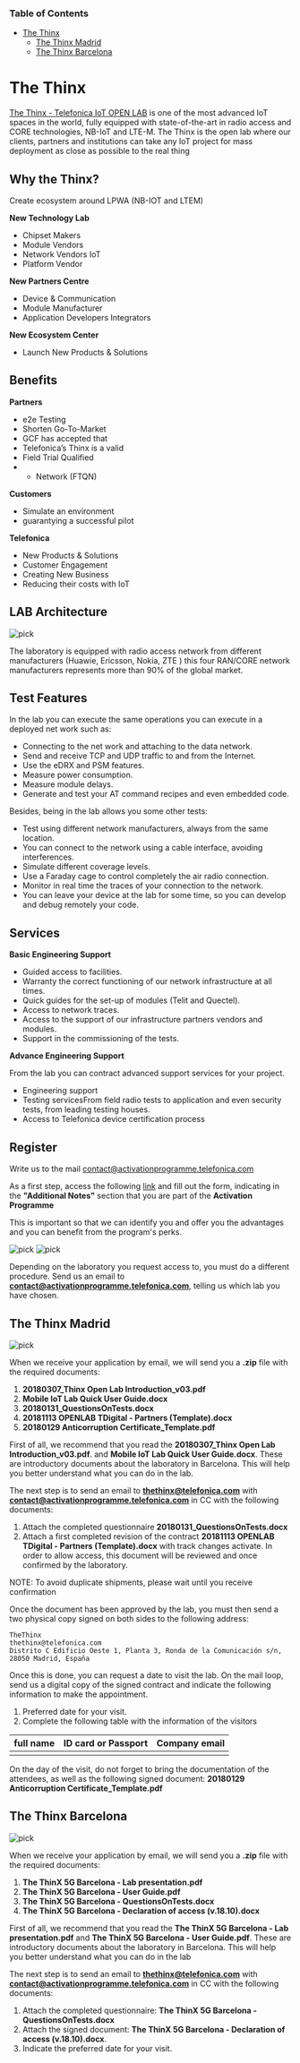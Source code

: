### Table of Contents
- [The Thinx](#the-thinx)
  * [The Thinx Madrid](#the-thinx-madrid)
  * [The Thinx Barcelona](#the-thinx-barcelona)

# The Thinx

[The Thinx - Telefonica IoT OPEN LAB]((https://iot.telefonica.com/en/about-us/the-thinx-iot-lab/)) is one of the most advanced IoT spaces in the world, 
fully equipped with state-of-the-art in radio access and CORE technologies, 
NB-IoT and LTE-M. The Thinx is the open lab where our clients, 
partners and institutions can take any IoT project for mass deployment as close as possible to the real thing

## Why the Thinx? 

Create ecosystem around LPWA (NB-IOT and LTEM)


**New Technology Lab**
- Chipset Makers
- Module Vendors
- Network Vendors IoT
- Platform Vendor


**New Partners Centre**
- Device & Communication
- Module Manufacturer
- Application Developers Integrators

**New Ecosystem Center**
- Launch New Products & Solutions

## Benefits

**Partners**
- e2e Testing
- Shorten Go-To-Market
- GCF has accepted that
- Telefonica’s Thinx is a valid
- Field Trial Qualified
- - Network (FTQN)

**Customers**
- Simulate an environment
- guarantying a successful pilot

**Telefonica**
- New Products & Solutions
- Customer Engagement
- Creating New Business
- Reducing their costs with IoT

## LAB Architecture

![pick](pictures/TheThinx/TheThinx_Architecture.png)

The laboratory is equipped with radio access network from different manufacturers (Huawie, Ericsson, Nokia, ZTE )
this four RAN/CORE network manufacturers represents more than 90% of the global market.

## Test Features

In the lab you can execute the same operations you can execute in a deployed net work such as:
- Connecting to the net work and attaching to the data network.
- Send and receive TCP and UDP traffic to and from the Internet.
- Use the eDRX and PSM features.
- Measure power consumption.
- Measure module delays.
- Generate and test your AT command recipes and even embedded code.

Besides, being in the lab allows you some other tests:
- Test using different network manufacturers, always from the same location.
- You can connect to the network using a cable interface, avoiding interferences.
- Simulate different coverage levels.
- Use a Faraday cage to control completely the air radio connection.
- Monitor in real time the traces of your connection to the network.
- You can leave your device at the lab for some time, so you can develop and debug remotely your code.

## Services

**Basic Engineering Support**

- Guided access to facilities.
- Warranty the correct functioning of our network infrastructure at all times.
- Quick guides for the set-up of modules (Telit and Quectel).
- Access to network traces.
- Access to the support of our infrastructure partners vendors and modules.
- Support in the commissioning of the tests.

**Advance Engineering Support**

From the lab you can contract advanced support services for your project.

- Engineering support
- Testing servicesFrom field radio tests to application and even security tests, from leading testing houses.
- Access to Telefonica device certification process

## Register

Write us to the mail contact@activationprogramme.telefonica.com

As a first step, access the following [link](https://thethinxportal.azurewebsites.net/)
and fill out the form, 
indicating in the **"Additional Notes"** section that you are part of the **Activation Programme**

This is important so that we can identify you and offer you the advantages and you can benefit from the program's perks.

![pick](pictures/TheThinx/TheThinx_register_1.png)
![pick](pictures/TheThinx/TheThinx_register_2.png)

Depending on the laboratory you request access to, you must do a different procedure.
Send us an email to **contact@activationprogramme.telefonica.com**, telling us which lab you have chosen.

## The Thinx Madrid

![pick](pictures/TheThinx/TheThinx_Madrid.png)

When we receive your application by email, we will send you a **.zip** file with the required  documents:

1. **20180307_Thinx Open Lab Introduction_v03.pdf**
2. **Mobile IoT Lab Quick User Guide.docx**
3. **20180131_QuestionsOnTests.docx**
4. **20181113 OPENLAB TDigital - Partners (Template).docx**
5. **20180129 Anticorruption Certificate_Template.pdf**

First of all, we recommend that you read the **20180307_Thinx Open Lab Introduction_v03.pdf**. and **Mobile IoT Lab Quick User Guide.docx**.
These are introductory documents about the laboratory in Barcelona.
This will help you better understand what you can do in the lab.

The next step is to send an email to **thethinx@telefonica.com** with **contact@activationprogramme.telefonica.com** in CC with the following documents:

1. Attach the completed questionnaire **20180131_QuestionsOnTests.docx**
2. Attach a first completed revision of the contract **20181113 OPENLAB TDigital - Partners (Template).docx** with track changes activate.
In order to allow access, this document will be reviewed and once confirmed by the laboratory.

NOTE: To avoid duplicate shipments, please wait until you receive confirmation


Once the document has been approved by the lab, you must then send a two physical copy signed on both sides to the following address:
```
TheThinx
thethinx@telefonica.com 
Distrito C Edificio Oeste 1, Planta 3, Ronda de la Comunicación s/n, 28050 Madrid, España

```

Once this is done, you can request a date to visit the lab.
On the mail loop, send us a digital copy of the signed contract and indicate the following information to make the appointment.

1. Preferred date for your visit.
2. Complete the following table with the information of the visitors

| full name | ID card or Passport | Company email |
|:------ | ----- | ----- |
|  |  |  |


On the day of the visit, do not forget to bring the documentation of the attendees, as well as the following signed document: **20180129 Anticorruption Certificate_Template.pdf**


## The Thinx Barcelona


![pick](pictures/TheThinx/TheThinx_Barcelona.png)

When we receive your application by email, we will send you a **.zip** file with the required  documents:

1. **The ThinX 5G Barcelona - Lab presentation.pdf**
2. **The ThinX 5G Barcelona - User Guide.pdf**
3. **The ThinX 5G Barcelona - QuestionsOnTests.docx**
4. **The ThinX 5G Barcelona - Declaration of access (v.18.10).docx**

First of all, we recommend that you read the **The ThinX 5G Barcelona - Lab presentation.pdf** and **The ThinX 5G Barcelona - User Guide.pdf**.
These are introductory documents about the laboratory in Barcelona.
This will help you better understand what you can do in the lab


The next step is to send an email to **thethinx@telefonica.com** with **contact@activationprogramme.telefonica.com** in CC with the following documents:


1. Attach the completed questionnaire: **The ThinX 5G Barcelona - QuestionsOnTests.docx**
2. Attach the signed document: **The ThinX 5G Barcelona - Declaration of access (v.18.10).docx**.
2. Indicate the preferred date for your visit.
